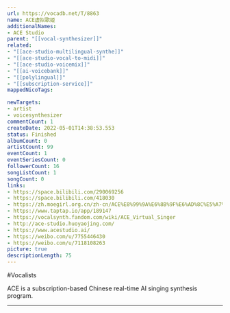 ```yaml
---
url: https://vocadb.net/T/8863
name: ACE虚拟歌姬
additionalNames: 
- ACE Studio
parent: "[[vocal-synthesizer]]"
related:
- "[[ace-studio-multilingual-synthe]]"
- "[[ace-studio-vocal-to-midi]]"
- "[[ace-studio-voicemix]]"
- "[[ai-voicebank]]"
- "[[polylingual]]"
- "[[subscription-service]]"
mappedNicoTags:

newTargets:
- artist
- voicesynthesizer
commentCount: 1
createDate: 2022-05-01T14:38:53.553
status: Finished
albumCount: 0
artistCount: 99
eventCount: 1
eventSeriesCount: 0
followerCount: 16
songListCount: 1
songCount: 0
links: 
- https://space.bilibili.com/290069256
- https://space.bilibili.com/418030
- https://zh.moegirl.org.cn/zh-cn/ACE%E8%99%9A%E6%8B%9F%E6%AD%8C%E5%A7%AC
- https://www.taptap.io/app/189147
- https://vocalsynth.fandom.com/wiki/ACE_Virtual_Singer
- http://ace-studio.huoyaojing.com/
- https://www.acestudio.ai/
- https://weibo.com/u/7755446430
- https://weibo.com/u/7118108263
picture: true
descriptionLength: 75
---
```


#Vocalists

ACE is a subscription-based Chinese real-time AI singing synthesis program.

---

